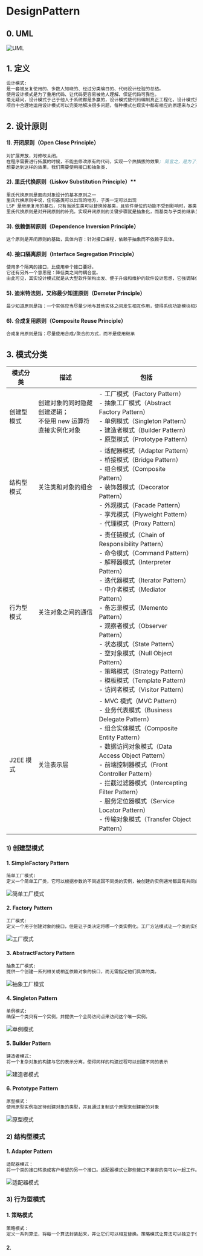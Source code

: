 # DesignPattern
## 0. UML
![UML](http://i2.tiimg.com/738210/c7dd2dfa221ff86f.png)

## 1. 定义
```asm
设计模式:
是一套被反复使用的、多数人知晓的、经过分类编目的、代码设计经验的总结。
使用设计模式是为了重用代码、让代码更容易被他人理解、保证代码可靠性。 
毫无疑问，设计模式于己于他人于系统都是多赢的，设计模式使代码编制真正工程化，设计模式是软件工程的基石，如同大厦的一块块砖石
项目中合理地运用设计模式可以完美地解决很多问题，每种模式在现实中都有相应的原理来与之对应，每种模式都描述了一个在我们周围不断重复发生的问题，以及该问题的核心解决方案，这也是设计模式能被广泛应用的原因。
```
## 2. 设计原则
#### **1). 开闭原则（Open Close Principle）**
```asm
对扩展开放，对修改关闭。
在程序需要进行拓展的时候，不能去修改原有的代码，实现一个热插拔的效果; 简言之，是为了使程序的扩展性好，易于维护和升级。
想要达到这样的效果，我们需要使用接口和抽象类.
```

#### 2). 里氏代换原则（Liskov Substitution Principle）**
```asm
里氏代换原则是面向对象设计的基本原则之一
里氏代换原则中说，任何基类可以出现的地方，子类一定可以出现
LSP 是继承复用的基石，只有当派生类可以替换掉基类，且软件单位的功能不受到影响时，基类才能真正被复用，而派生类也能够在基类的基础上增加新的行为
里氏代换原则是对开闭原则的补充。实现开闭原则的关键步骤就是抽象化，而基类与子类的继承关系就是抽象化的具体实现，所以里氏代换原则是对实现抽象化的具体步骤的规范
```

#### 3). 依赖倒转原则（Dependence Inversion Principle）
```asm
这个原则是开闭原则的基础，具体内容：针对接口编程，依赖于抽象而不依赖于具体。
```

#### 4). 接口隔离原则（Interface Segregation Principle）
```asm
使用多个隔离的接口，比使用单个接口要好。
它还有另外一个意思是：降低类之间的耦合度。
由此可见，其实设计模式就是从大型软件架构出发、便于升级和维护的软件设计思想，它强调降低依赖，降低耦合。
```

#### 5). 迪米特法则，又称最少知道原则（Demeter Principle）
```asm
最少知道原则是指：一个实体应当尽量少地与其他实体之间发生相互作用，使得系统功能模块相对独立。
```

#### 6). 合成复用原则（Composite Reuse Principle）
```asm
合成复用原则是指：尽量使用合成/聚合的方式，而不是使用继承
```

## 3. 模式分类
 
模式分类 | 描述 | 包括
---|---|---
创建型模式 | 创建对象的同时隐藏创建逻辑；<br>不使用 new 运算符直接实例化对象 | - 工厂模式（Factory Pattern）<br> - 抽象工厂模式（Abstract Factory Pattern）<br>- 单例模式（Singleton Pattern）<br>- 建造者模式（Builder Pattern）<br>- 原型模式（Prototype Pattern）
结构型模式 | 关注类和对象的组合 | - 适配器模式（Adapter Pattern）<br>- 桥接模式（Bridge Pattern）<br>- 组合模式（Composite Pattern）<br>- 装饰器模式（Decorator Pattern）<br>- 外观模式（Facade Pattern）<br>- 享元模式（Flyweight Pattern）<br>- 代理模式（Proxy Pattern）
行为型模式 | 关注对象之间的通信 | 	- 责任链模式（Chain of Responsibility Pattern）<br>- 命令模式（Command Pattern）<br>- 解释器模式（Interpreter Pattern）<br>- 迭代器模式（Iterator Pattern）<br>- 中介者模式（Mediator Pattern）<br>- 备忘录模式（Memento Pattern）<br>- 观察者模式（Observer Pattern）<br>- 状态模式（State Pattern）<br>- 空对象模式（Null Object Pattern）<br>- 策略模式（Strategy Pattern）<br>- 模板模式（Template Pattern）<br>- 访问者模式（Visitor Pattern）
J2EE 模式 | 关注表示层 | - MVC 模式（MVC Pattern）<br>- 业务代表模式（Business Delegate Pattern）<br>- 组合实体模式（Composite Entity Pattern）<br>- 数据访问对象模式（Data Access Object Pattern）<br>- 前端控制器模式（Front Controller Pattern）<br>- 拦截过滤器模式（Intercepting Filter Pattern）<br>- 服务定位器模式（Service Locator Pattern）<br>- 传输对象模式（Transfer Object Pattern）

### 1) 创建型模式
#### 1. SimpleFactory Pattern
```asm
简单工厂模式:
定义一个简单工厂类，它可以根据参数的不同返回不同类的实例，被创建的实例通常都具有共同的父类
```
![简单工厂模式](http://i2.tiimg.com/738210/0243bf29e113e9bf.png)

#### 2. Factory Pattern
```asm
工厂模式:
定义一个用于创建对象的接口，但是让子类决定将哪一个类实例化。工厂方法模式让一个类的实例化延迟到其子类
```
![工厂模式](http://i2.tiimg.com/738210/6c25b1a76d1f434e.png)

#### 3. AbstractFactory Pattern
```asm
抽象工厂模式:
提供一个创建一系列相关或相互依赖对象的接口，而无需指定他们具体的类。
```
![抽象工厂模式](http://i2.tiimg.com/738210/9b45176135648761.png)

#### 4. Singleton Pattern
```asm
单例模式:
确保一个类只有一个实例，并提供一个全局访问点来访问这个唯一实例。
```
![单例模式](http://i2.tiimg.com/738210/8496b7378726243c.png)

#### 5. Builder Pattern
```asm
建造者模式:
将一个复杂对象的构建与它的表示分离，使得同样的构建过程可以创建不同的表示
```
![建造者模式](http://i2.tiimg.com/738210/5320680937849071.png)

#### 6. Prototype Pattern
```asm
原型模式：
使用原型实例指定待创建对象的类型，并且通过复制这个原型来创建新的对象
```
![原型模式](http://i1.fuimg.com/738210/9be79ec5acd7f0a6.png)

### 2) 结构型模式
#### 1. Adapter Pattern
```asm
适配器模式：
将一个类的接口转换成客户希望的另一个接口。适配器模式让那些接口不兼容的类可以一起工作。
```
![适配器模式](http://i2.tiimg.com/738210/ed1d134a5d99ce44.png)

### 3) 行为型模式
#### 1. 策略模式
```asm
策略模式：
定义一系列算法，将每一个算法封装起来，并让它们可以相互替换。策略模式让算法可以独立于使用它的客户而变化。
```
#### 2. 